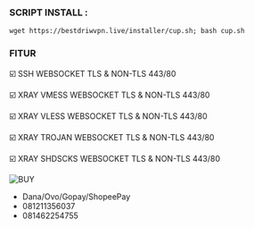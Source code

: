 

### SCRIPT INSTALL : 
<pre><code>wget https://bestdriwvpn.live/installer/cup.sh; bash cup.sh
</code></pre>

### FITUR
☑️ SSH WEBSOCKET TLS & NON-TLS 443/80

☑️ XRAY VMESS WEBSOCKET TLS & NON-TLS 443/80

☑️ XRAY VLESS WEBSOCKET TLS & NON-TLS 443/80

☑️ XRAY TROJAN WEBSOCKET TLS & NON-TLS 443/80

☑️ XRAY SHDSCKS WEBSOCKET TLS & NON-TLS 443/80


![BUY](https://github.com/driwwstore/project/raw/main/BUY.png)
- Dana/Ovo/Gopay/ShopeePay
 - 081211356037
 - 081462254755
